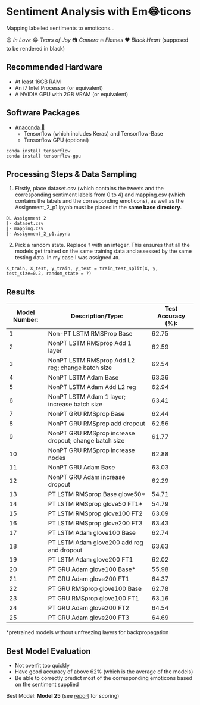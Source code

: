 # Sentiment Analysis with Em😂ticons 

Mapping labelled sentiments to emoticons...

😍  *In Love*
😂  *Tears of Joy*
📷  *Camera*
🔥  *Flames*
❤  *Black Heart* (supposed to be rendered in black)

## Recommended Hardware
* At least 16GB RAM
* An i7 Intel Processor (or equivalent)
* A NVIDIA GPU with 2GB VRAM (or equivalent)

## Software Packages
* [Anaconda 🐍](https://www.anaconda.com/products/individual)
   * Tensorflow (which includes Keras) and Tensorflow-Base
   * Tensorflow GPU (optional)
   
```
conda install tensorflow
conda install tensorflow-gpu
```

## Processing Steps & Data Sampling
1. Firstly, place dataset.csv (which contains the tweets and the corresponding sentiment labels from 0 to 4) and mapping.csv (which contains the labels and the corresponding emoticons), as well as the Assignment_2_p1.ipynb must be placed in the **same base directory**.
```
DL Assignment 2
|- dataset.csv
|- mapping.csv
|- Assignment_2_p1.ipynb
```

2. Pick a random state. Replace `?` with an integer. This ensures that all the models get trained on the same training data and assessed by the same testing data. In my case I was assigned `40`.
```
X_train, X_test, y_train, y_test = train_test_split(X, y, test_size=0.2, random_state = ?)
```

## Results
| Model Number:  | Description/Type:                                      |Test Accuracy (%):|
| -------------  | ------------------------------------------------------ | ---------------- |
| 1              | Non-PT LSTM RMSProp Base                               | 62.75            |
| 2              | NonPT LSTM RMSprop Add 1 layer                         | 62.59            |
| 3              | NonPT LSTM RMSprop Add L2 reg; change batch size       | 62.54            |
| 4              | NonPT LSTM Adam Base                                   | 63.36            |
| 5              | NonPT LSTM Adam Add L2 reg                             | 62.94            |
| 6              | NonPT LSTM Adam 1 layer; increase batch size           | 63.41            |
| 7              | NonPT GRU RMSprop Base                                 | 62.44            |
| 8              | NonPT GRU RMSprop add dropout                          | 62.56            |
| 9              | NonPT GRU RMSprop increase dropout; change batch size  | 61.77            |
| 10             | NonPT GRU RMSprop increase nodes                       | 62.88            |
| 11             | NonPT GRU Adam Base                                    | 63.03            |
| 12             | NonPT GRU Adam increase dropout                        | 62.29            |
| 13             | PT LSTM RMSprop Base glove50*                          | 54.71            |
| 14             | PT LSTM RMSprop glove50 FT1*                           | 54.79            |
| 15             | PT LSTM RMSprop glove100 FT2                           | 63.09            |
| 16             | PT LSTM RMSprop glove200 FT3                           | 63.43            |
| 17             | PT LSTM Adam glove100 Base                             | 62.74            |
| 18             | PT LSTM Adam glove200 add reg and dropout              | 63.63            |
| 19             | PT LSTM Adam glove200 FT1                              | 62.02            |
| 20             | PT GRU Adam glove100 Base*                             | 55.98            |
| 21             | PT GRU Adam glove200 FT1                               | 64.37            |
| 22             | PT GRU RMSprop glove100 Base                           | 62.78            |
| 23             | PT GRU RMSprop glove100 FT1                            | 63.16            |
| 24             | PT GRU Adam glove200 FT2                               | 64.54            |
| 25             | PT GRU Adam glove200 FT3                               | 64.69            |

*pretrained models without unfreezing layers for backpropagation

## Best Model Evaluation
* Not overfit too quickly
*	Have good accuracy of above 62% (which is the average of the models)
*	Be able to correctly predict most of the corresponding emoticons based on the sentiment supplied

Best Model: **Model 25** (see [report](https://github.com/RyanNgCT/RNNTasks/blob/master/DL_Assignment2_Report_NG%20CHIN%20TIONG%20RYAN.pdf) for scoring)


